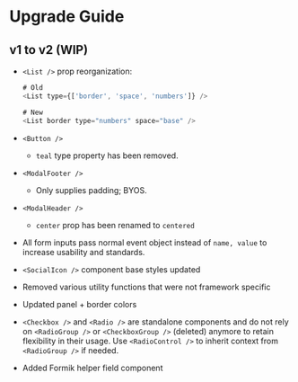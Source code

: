 # Upgrade Guide

## v1 to v2 (WIP)

- `<List />` prop reorganization:

  ```js
  # Old
  <List type={['border', 'space', 'numbers']} />

  # New
  <List border type="numbers" space="base" />
  ```

- `<Button />`
  - `teal` type property has been removed.
- `<ModalFooter />`
  - Only supplies padding; BYOS.
- `<ModalHeader />`
  - `center` prop has been renamed to `centered`
- All form inputs pass normal event object instead of `name, value` to increase usability and standards.
- `<SocialIcon />` component base styles updated
- Removed various utility functions that were not framework specific
- Updated panel + border colors
- `<Checkbox />` and `<Radio />` are standalone components and do not rely on `<RadioGroup />` or `<CheckboxGroup />` (deleted) anymore to retain flexibility in their usage. Use `<RadioControl />` to inherit context from `<RadioGroup />` if needed.
- Added Formik helper field component
